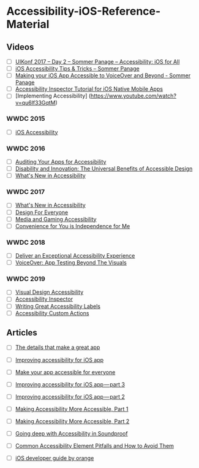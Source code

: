 # Accessibility-iOS-Reference-Material


## Videos
- [ ] [UIKonf 2017 – Day 2 – Sommer Panage – Accessibility: iOS for All](https://www.youtube.com/watch?v=G01Ac5njNSs)
- [ ] [iOS Accessibility Tips & Tricks – Sommer Panage](https://www.youtube.com/watch?v=dmMASdKhl_w)
- [ ] [Making your iOS App Accessible to VoiceOver and Beyond - Sommer Panage](https://www.youtube.com/watch?v=-fgSOStivSE)
- [ ] [Accessibility Inspector Tutorial for iOS Native Mobile Apps](https://www.youtube.com/watch?v=EkG5_kWkqwE)
- [ ] [Implementing Accessibility] (https://www.youtube.com/watch?v=qu6lf33GqtM)
### WWDC 2015
- [ ] [iOS Accessibility](https://developer.apple.com/videos/play/wwdc2015/201/)
### WWDC 2016
- [ ] [Auditing Your Apps for Accessibility](https://developer.apple.com/videos/play/wwdc2016/407/)
- [ ] [Disability and Innovation: The Universal Benefits of Accessible Design ](https://developer.apple.com/videos/play/wwdc2016/104/)
- [ ] [What's New in Accessibility](https://developer.apple.com/videos/play/wwdc2016/202/)
### WWDC 2017
- [ ] [What's New in Accessibility](https://developer.apple.com/videos/play/wwdc2017/215/)
- [ ] [Design For Everyone](https://developer.apple.com/videos/play/wwdc2017/806/)
- [ ] [Media and Gaming Accessibility](https://developer.apple.com/videos/play/wwdc2017/217/)
- [ ] [Convenience for You is Independence for Me](https://developer.apple.com/videos/play/wwdc2017/110/)

### WWDC 2018
- [ ] [Deliver an Exceptional Accessibility Experience](https://developer.apple.com/videos/play/wwdc2018/230/)
- [ ] [VoiceOver: App Testing Beyond The Visuals](https://developer.apple.com/videos/play/wwdc2018/226/)

### WWDC 2019
- [ ] [Visual Design Accessibility](https://developer.apple.com/videos/play/wwdc2019/244/)
- [ ] [Accessibility Inspector](https://developer.apple.com/videos/play/wwdc2019/257/)
- [ ] [Writing Great Accessibility Labels](https://developer.apple.com/videos/play/wwdc2019/254/)
- [ ] [Accessibility Custom Actions](https://developer.apple.com/videos/play/wwdc2019/250/)

## Articles 
- [ ] [The details that make a great app](https://cur.at/uzH0kLc?m=web)
- [ ] [Improving accessibility for iOS app](https://medium.com/snowdog-labs/accessibility-for-ios-apps)
- [ ] [Make your app accessible for everyone](https://medium.com/@mecid/make-your-app-accessible-for-everyone-a3f8dc178a2c?source=---------2------------------)
- [ ] [Improving accessibility for iOS app — part 3](https://medium.com/snowdog-labs/improving-accessibility-for-ios-app-part-3-a3db47334e84?source=---------4------------------)
- [ ] [Improving accessibility for iOS app — part 2](https://medium.com/snowdog-labs/improving-accessibility-for-ios-app-part-2-33a0ecd9a500?source=---------5------------------)
- [ ] [Making Accessibility More Accessible, Part 1](https://www.bignerdranch.com/blog/making-accessibility-more-accessible-part-1/)
- [ ] [Making Accessibility More Accessible, Part 2](https://www.bignerdranch.com/blog/making-accessibility-more-accessible-part-2/)
- [ ] [Going deep with Accessibility in Soundproof](http://marcpalmer.net/going-deep-with-accessibility-in-soundproof/)
- [ ] [Common Accessibility Element Pitfalls and How to Avoid Them](https://www.deque.com/blog/ios-nested-accessibility/) 
- [ ] [iOS developer guide by orange](https://a11y-guidelines.orange.com/mobile_EN/dev-ios.html#ios-developer-guide)






